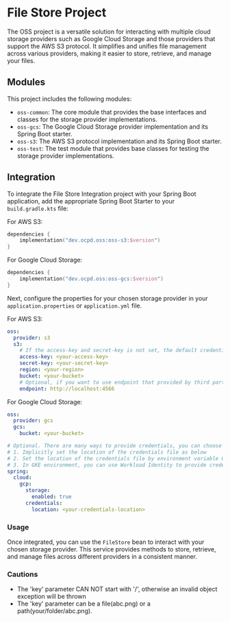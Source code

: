 # File Store Project

The OSS project is a versatile solution for interacting with multiple cloud storage providers such as Google Cloud
Storage and those providers that support the AWS S3 protocol. It simplifies and unifies file management across various
providers, making it easier to store, retrieve, and manage your files.

## Modules

This project includes the following modules:

- `oss-common`: The core module that provides the base interfaces and classes for the storage provider implementations.
- `oss-gcs`: The Google Cloud Storage provider implementation and its Spring Boot starter.
- `oss-s3`: The AWS S3 protocol implementation and its Spring Boot starter.
- `oss-test`: The test module that provides base classes for testing the storage provider implementations.

## Integration

To integrate the File Store Integration project with your Spring Boot application, add the appropriate Spring Boot
Starter to your `build.gradle.kts` file:

For AWS S3:

```kotlin
dependencies {
    implementation("dev.ocpd.oss:oss-s3:$version")
}
```

For Google Cloud Storage:

```kotlin
dependencies {
    implementation("dev.ocpd.oss:oss-gcs:$version")
}
```

Next, configure the properties for your chosen storage provider in your `application.properties` or `application.yml`
file.

For AWS S3:

```yaml
oss:
  provider: s3
  s3:
    # If the access-key and secret-key is not set, the default credential provider will be used
    access-key: <your-access-key>
    secret-key: <your-secret-key>
    region: <your-region>
    bucket: <your-bucket>
    # Optional, if you want to use endpoint that provided by third party implementation, such as Alibaba Cloud OSS, you can set endpoint here
    endpoint: http://localhost:4566
```

For Google Cloud Storage:

```yaml
oss:
  provider: gcs
  gcs:
    bucket: <your-bucket>

# Optional. There are many ways to provide credentials, you can choose one of them
# 1. Implicitly set the location of the credentials file as below
# 2. Set the location of the credentials file by environment variable GOOGLE_APPLICATION_CREDENTIALS 
# 3. In GKE environment, you can use Workload Identity to provide credentials, see https://cloud.google.com/kubernetes-engine/docs/how-to/workload-identity
spring:
  cloud:
    gcp:
      storage:
        enabled: true
      credentials:
        location: <your-credentials-location>
```

### Usage

Once integrated, you can use the `FileStore` bean to interact with your chosen storage provider. This service provides
methods to store, retrieve, and manage files across different providers in a consistent manner.

### Cautions

- The 'key' parameter CAN NOT start with '/', otherwise an invalid object exception will be thrown
- The 'key' parameter can be a file(abc.png) or a path(your/folder/abc.png).
